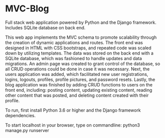 # MVC-Blog
Full stack web application powered by Python and the Django framework. Includes SQLite 
database on back end. 

This web app implements the MVC schema to promote scalability through the creation of
dynamic applications and routes. The front end was designed in HTML with CSS bootstraps,
and repeated code was scaled down by utilizing templates. The data was stored on the back 
end with a SQLite database, which was fashioned to handle updates and data migrations. An 
admin page was created to grant control of the database, so all CRUD operations could be 
done in case it was necessary. Next, the users application was added, which facilitated 
new user registrations, logins, logouts, profiles, profile pictures, and password resets. 
Lastly, the blog application was finished by adding CRUD functions to users on the front 
end, including: posting content, updating existing content, reading other content that 
was posted, and deleting content created with their profile.

To run, first install Python 3.6 or higher and the Django framework dependencies.

To start localhost in your browser, type on commandline: python3 manage.py runserver

